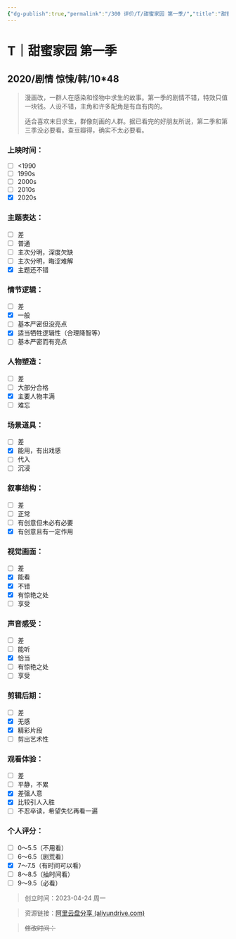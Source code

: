 ```yaml
---
{"dg-publish":true,"permalink":"/300 评价/T/甜蜜家园 第一季/","title":"甜蜜家园 第一季","tags":["T","剧情"],"created":"2024-07-26T23:02:23.420+08:00","updated":"2024-07-26T23:23:04.790+08:00"}
---
```



# T｜甜蜜家园 第一季
## 2020/剧情 惊悚/韩/10\*48
>漫画改，一群人在感染和怪物中求生的故事。第一季的剧情不错，特效只值一块钱。人设不错，主角和许多配角是有血有肉的。
>
>适合喜欢末日求生，群像刻画的人群。据已看完的好朋友所说，第二季和第三季没必要看。查豆瓣得，确实不太必要看。
### 上映时间：
- [ ] <1990
- [ ] 1990s
- [ ] 2000s
- [ ] 2010s
- [x] 2020s
### 主题表达：
- [ ] 差
- [ ] 普通
- [ ] 主次分明，深度欠缺
- [ ] 主次分明，晦涩难解
- [x] 主题还不错
### 情节逻辑：
- [ ] 差
- [x] 一般
- [ ] 基本严密但没亮点
- [x] 适当牺牲逻辑性（合理降智等）
- [ ] 基本严密而有亮点
### 人物塑造：
- [ ] 差
- [ ] 大部分合格
- [x] 主要人物丰满
- [ ] 难忘
### 场景道具：
- [ ] 差
- [x] 能用，有出戏感
- [ ] 代入
- [ ] 沉浸
### 叙事结构：
- [ ] 差
- [ ] 正常
- [ ] 有创意但未必有必要
- [x] 有创意且有一定作用
### 视觉画面：
- [ ] 差
- [x] 能看
- [x] 不错
- [x] 有惊艳之处
- [ ] 享受
### 声音感受：
- [ ] 差
- [ ] 能听
- [x] 恰当
- [ ] 有惊艳之处
- [ ] 享受
### 剪辑后期：
- [ ] 差
- [x] 无感
- [x] 精彩片段
- [ ] 剪出艺术性
### 观看体验：
- [ ] 差
- [ ] 平静，不累
- [x] 差强人意
- [x] 比较引人入胜
- [ ] 不忍卒读，希望失忆再看一遍
### 个人评分：
- [ ] 0～5.5（不用看）
- [ ] 6～6.5（剧荒看）
- [x] 7～7.5（有时间可以看）
- [ ] 8～8.5（抽时间看）
- [ ] 9～9.5（必看）

>创立时间：2023-04-24 周一

>资源链接：[阿里云盘分享 (aliyundrive.com)](https://www.aliyundrive.com/s/uHRTuFarYtP/folder/61ed64362b9f43d5cebf4577b28dac97be9bc130)

>~~修改时间：~~



